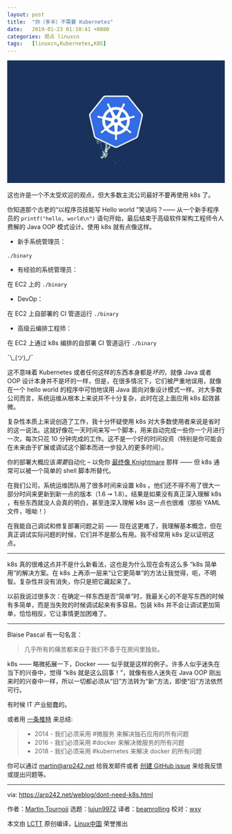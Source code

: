 ```yaml
---
layout: post
title:	"你（多半）不需要 Kubernetes"
date:	2019-01-23 01:10:41 +0800 
categories:	观点 linuxcn 
tags:	[linuxcn,Kubernetes,K8S]
---
```



![](/Asserts/Images/album/201901/23/010935ah4tgomzmamntzhi.jpg)


这也许是一个不太受欢迎的观点，但大多数主流公司最好不要再使用 k8s 了。


你知道那个古老的“以程序员技能写 Hello world ”笑话吗？—— 从一个新手程序员的 `printf("hello, world\n")` 语句开始，最后结束于高级软件架构工程师令人费解的 Java OOP 模式设计。使用 k8s 就有点像这样。


* 新手系统管理员：


`./binary`
* 有经验的系统管理员：


在 EC2 上的 `./binary`
* DevOp：


在 EC2 上自部署的 CI 管道运行 `./binary`
* 高级云编排工程师：


在 EC2 上通过 k8s 编排的自部署 CI 管道运行 `./binary`


¯\\\_(ツ)\_/¯


这不意味着 Kubernetes 或者任何这样的东西本身都是*坏的*，就像 Java 或者 OOP 设计本身并不是坏的一样，但是，在很多情况下，它们被严重地误用，就像在一个 hello world 的程序中可怕地误用 Java 面向对象设计模式一样。对大多数公司而言，系统运维从根本上来说并不十分复杂，此时在这上面应用 k8s 起效甚微。


复杂性本质上来说创造了工作，我十分怀疑使用 k8s 对大多数使用者来说是省时的这一说法。这就好像花一天时间来写一个脚本，用来自动完成一些你一个月进行一次，每次只花 10 分钟完成的工作。这不是一个好的时间投资（特别是你可能会在未来由于扩展或调试这个脚本而进一步投入的更多时间）。


你的部署大概应该*需要*自动化 – 以免你 [最终像 Knightmare](https://dougseven.com/2014/04/17/knightmare-a-devops-cautionary-tale/) 那样 —— 但 k8s 通常可以被一个简单的 shell 脚本所替代。


在我们公司，系统运维团队用了很多时间来设置 k8s 。他们还不得不用了很大一部分时间来更新到新一点的版本（1.6 ➙ 1.8）。结果是如果没有真正深入理解 k8s ，有些东西就没人会真的明白，甚至连深入理解 k8s 这一点也很难（那些 YAML 文件，哦呦！）


在我能自己调试和修复部署问题之前 —— 现在这更难了，我理解基本概念，但在真正调试实际问题的时候，它们并不是那么有用。我不经常用 k8s 足以证明这点。




---


k8s 真的很难这点并不是什么新看法，这也是为什么现在会有这么多 “k8s 简单用”的解决方案。在 k8s 上再添一层来“让它更简单”的方法让我觉得，呃，不明智。复杂性并没有消失，你只是把它藏起来了。


以前我说过很多次：在确定一样东西是否“简单”时，我最关心的不是写东西的时候有多简单，而是当失败的时候调试起来有多容易。包装 k8s 并不会让调试更加简单，恰恰相反，它让事情更加困难了。




---


Blaise Pascal 有一句名言：



> 
> 几乎所有的痛苦都来自于我们不善于在房间里独处。
> 
> 
> 


k8s —— 略微拓展一下，Docker —— 似乎就是这样的例子。许多人似乎迷失在当下的兴奋中，觉得 “k8s 就是这么回事！”，就像有些人迷失在 Java OOP 刚出来时的兴奋中一样，所以一切都必须从“旧”方法转为“新”方法，即使“旧”方法依然可行。


有时候 IT 产业挺蠢的。


或者用 [一条推特](https://twitter.com/sahrizv/status/1018184792611827712) 来总结:



> 
> * 2014 - 我们必须采用 #微服务 来解决独石应用的所有问题
> * 2016 - 我们必须采用 #docker 来解决微服务的所有问题
> * 2018 - 我们必须采用 #kubernetes 来解决 docker 的所有问题
> 
> 
> 


你可以通过 [martin@arp242.net](mailto:martin@arp242.net) 给我发邮件或者 [创建 GitHub issue](https://github.com/Carpetsmoker/arp242.net/issues/new) 来给我反馈或提出问题等。




---


via: <https://arp242.net/weblog/dont-need-k8s.html>


作者：[Martin Tournoij](https://arp242.net/) 选题：[lujun9972](https://github.com/lujun9972) 译者：[beamrolling](https://github.com/beamrolling) 校对：[wxy](https://github.com/wxy)


本文由 [LCTT](https://github.com/LCTT/TranslateProject) 原创编译，[Linux中国](https://linux.cn/) 荣誉推出

